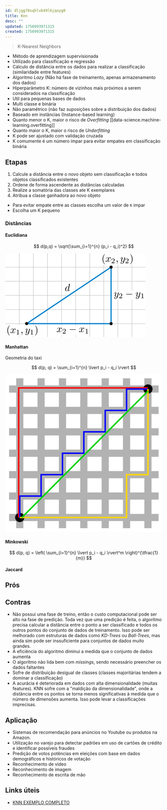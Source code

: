 ```yaml
---
id: dljgg78sqhlvb49l6jqoyg0
title: Knn
desc: ""
updated: 1756993971315
created: 1756993971315
---
```


> K-Nearest Neighbors

- Método de aprendizagem supervisionada
- Utilizado para classificação e regressão
- Cálculo de distância entre os dados para realizar a classificação (similaridade entre features)
- Algoritmo _Lazy_ (Não há fase de treinamento, apenas armazenamento dos dados)
- Hiperparâmetro K: número de vizinhos mais próximos a serem considerados na classificação
- Util para pequenas bases de dados
- Multi classe e binária
- Não paramétrico (não faz suposições sobre a distribuição dos dados)
- Baseado em instâncias (Instance-based learning)
- Quanto menor o K, maior o risco de _Overfitting_ [[data-science.machine-learning.overfitting]]
- Quanto maior o K, maior o risco de _Underfitting_
- K pode ser ajustado com validação cruzada
- K comumente é um número ímpar para evitar empates em classificação binária

## Etapas

1. Calcule a distância entre o novo objeto sem classificação e todos objetos classificados existentes
2. Ordene de forma ascendente as distâncias calculadas
3. Realize a somatória das classes ate K exemplares
4. Atribua a classe ganhadora ao novo objeto

- Para evitar empate entre as classes escolha um valor de `K` impar
- Escolha um K pequeno

### Distâncias

#### Euclidiana

$$
d(p,q) = \sqrt{\sum_{i=1}^{n} (p_i - q_i)^2}
$$

![euclidean-distance](./assets/machine-learning-euclidean-distance.png)

#### Manhattan

Geometria do taxi

$$
d(p, q) = \sum_{i=1}^{n} \lvert p_i - q_i \rvert
$$

![euclidean-distance](./assets/machine-learning-manhattan-distance.png)

#### Minkowski

$$
d(p, q) = \left( \sum_{i=1}^{n} \lvert p_i - q_i \rvert^m \right)^{\tfrac{1}{m}}
$$

#### Jaccard

## Prós

## Contras

- Não possui uma fase de treino, então o custo computacional pode ser alto na fase de predição. Toda vez que uma predição é feita, o algoritmo precisa calcular a distância entre o ponto a ser classificado e todos os outros pontos do conjunto de dados de treinamento. Isso pode ser melhorado com estruturas de dados como _KD-Trees_ ou _Ball-Trees_, mas ainda sim pode ser inssuficiente para conjuntos de dados muito grandes.
- A eficiência do algoritmo diminui a medida que o conjunto de dados aumenta
- O algoritmo não lida bem com _missings_, sendo necessário preencher os dados faltantes
- Sofre de distribuição desigual de classes (classes majoritárias tendem a dominar a classificação)
- A acurácia é deteriorada em dados com alta dimensionalidade (muitas features). KNN sofre com a "maldição da dimensionalidade", onde a distância entre os pontos se torna menos significativas à medida que o número de dimensões aumenta. Isso pode levar a classificações imprecisas.

## Aplicação

- Sistemas de recomendação para anúncios no Youtube ou produtos na Amazon.
- Utilização no varejo para detectar padrões em uso de cartões de crédito e identificar possíveis fraudes
- Predição de votos potências em eleições com base em dados demográficos e históricos de votação
- Reconhecimento de video
- Reconhecimento de imagem
- Reconhecimento de escrita de mão

## Links úteis

- [KNN EXEMPLO COMPLETO](https://www.youtube.com/watch?v=zvmbB3315Ko)
